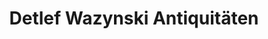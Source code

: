 ---
title: "Detlef Wazynski Antiquitäten"
url: /berlin/detlef-wazynski-antiquitaeten/
shop: Antiquitäten
---